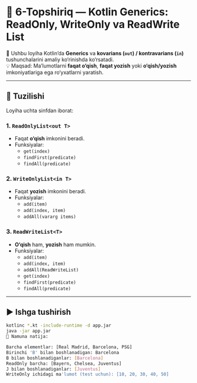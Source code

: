 # 🧩 6-Topshiriq — Kotlin Generics: ReadOnly, WriteOnly va ReadWrite List

📌 Ushbu loyiha Kotlin’da **Generics** va **kovarians (`out`) / kontravarians (`in`)** tushunchalarini amaliy ko‘rinishda ko‘rsatadi.  
💡 Maqsad: Ma’lumotlarni **faqat o‘qish**, **faqat yozish** yoki **o‘qish/yozish** imkoniyatlariga ega ro‘yxatlarni yaratish.

---

## 📂 Tuzilishi
Loyiha uchta sinfdan iborat:

### 1. `ReadOnlyList<out T>`
- Faqat **o‘qish** imkonini beradi.
- Funksiyalar:
    - `get(index)`
    - `findFirst(predicate)`
    - `findAll(predicate)`

### 2. `WriteOnlyList<in T>`
- Faqat **yozish** imkonini beradi.
- Funksiyalar:
    - `add(item)`
    - `add(index, item)`
    - `addAll(vararg items)`

### 3. `ReadWriteList<T>`
- **O‘qish** ham, **yozish** ham mumkin.
- Funksiyalar:
    - `add(item)`
    - `add(index, item)`
    - `addAll(ReadWriteList)`
    - `get(index)`
    - `findFirst(predicate)`
    - `findAll(predicate)`

---

## ▶️ Ishga tushirish
```bash
kotlinc *.kt -include-runtime -d app.jar
java -jar app.jar
📌 Namuna natija:

Barcha elementlar: [Real Madrid, Barcelona, PSG]
Birinchi 'B' bilan boshlanadigan: Barcelona
B bilan boshlanadiganlar: [Barcelona]
ReadOnly barcha: [Bayern, Chelsea, Juventus]
J bilan boshlanadiganlar: [Juventus]
WriteOnly ichidagi ma'lumot (test uchun): [10, 20, 30, 40, 50]
